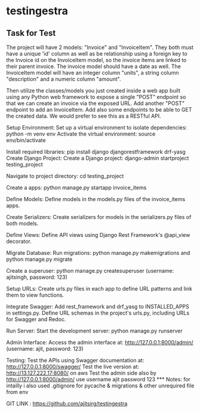 # testingestra 
## Task for Test
The project will have 2 models: "Invoice" and "InvoiceItem". They both
must have a unique 'id' column as well as be relationship using a
foreign key to the Invoice id on the InvoiceItem model, so the invoice
items are linked to their parent invoice. The invoice model should
have a date as well. The InvoiceItem model will have an integer column
"units", a string column "description" and a numeric column "amount".

Then utilize the classes/models you just created inside a web app
built using any Python web framework to expose a single "POST"
endpoint so that we can create an invoice via the exposed URL. Add
another "POST" endpoint to add an InvoiceItem. Add also some endpoints
to be able to GET the created data. We would prefer to see this as a
RESTful API.


Setup Environment:
    Set up a virtual environment to isolate dependencies: python -m venv env
    Activate the virtual environment: source env/bin/activate

Install required libraries: pip install django djangorestframework drf-yasg
    Create Django Project:
    Create a Django project: django-admin startproject testing_project

Navigate to project directory:
    cd testing_project
    
Create a apps: 
    python manage.py startapp invoice_items

Define Models:
    Define models in the models.py files of the invoice_items apps.

Create Serializers:
    Create serializers for models in the serializers.py files of both models.

Define Views:
    Define API views using Django Rest Framework's @api_view decorator.

Migrate Database:
    Run migrations: python manage.py makemigrations and python manage.py migrate

Create a superuser: 
    python manage.py createsuperuser (username: ajitsingh, password: 123)

Setup URLs:
    Create urls.py files in each app to define URL patterns and link them to view functions.

Integrate Swagger:
    Add rest_framework and drf_yasg to INSTALLED_APPS in settings.py.
    Define URL schemas in the project's urls.py, including URLs for Swagger and Redoc.

Run Server:
    Start the development server: python manage.py runserver

Admin Interface:
    Access the admin interface at: http://127.0.0.1:8000/admin/ (username: ajit, password: 123)

Testing:
    Test the APIs using Swagger documentation at: http://127.0.0.1:8000/swagger/
    Test the live version at: http://13.127.222.17:8080/ on aws
    Test the  admin side also by http://127.0.0.1:8000/admin/ use username ajit password 123
*** Notes:
     for intailly i also used .gitignore for pycache & migrations & other unrequired file from env

GIT LINK : https://github.com/ajitsirg/testingestra 


